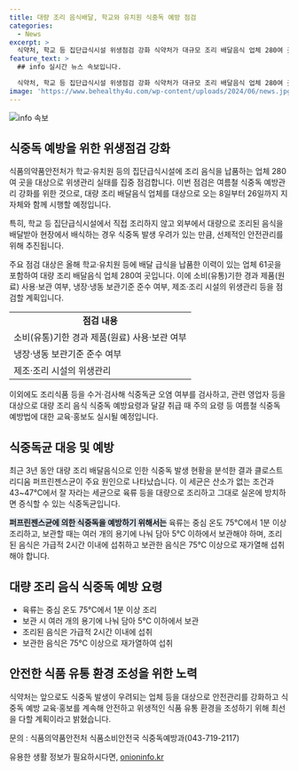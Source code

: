 ```yaml
---
title: 대량 조리 음식배달, 학교와 유치원 식중독 예방 점검
categories:
  - News
excerpt: >
  식약처, 학교 등 집단급식시설 위생점검 강화 식약처가 대규모 조리 배달음식 업체 280여 곳을 대상으로한 위생점검을 실시한다. 학교·유치원 등에 공급한 업체 61곳을 포함하여, 유통기한, 보관장치 준수 여부, 위생관리 등을 철저히 점검할 예정이며, 식중독 예방교육과 홍보도 병행된다. 특히 클로스트리디움 퍼프린젠스균으로부터의 식중독을 예방하기 위한 안전관리를 강화하고, 대량 조리음식의 안전 및 위생성을 확보하기 위해 노력할 것으로 전망된다.
feature_text: >
  ## info 실시간 뉴스 속보입니다.

  식약처, 학교 등 집단급식시설 위생점검 강화 식약처가 대규모 조리 배달음식 업체 280여 곳을 대상으로한 위생점검을 실시한다. 학교·유치원 등에 공급한 업체 61곳을 포함하여, 유통기한, 보관장치 준수 여부, 위생관리 등을 철저히 점검할 예정이며, 식중독 예방교육과 홍보도 병행된다. 특히 클로스트리디움 퍼프린젠스균으로부터의 식중독을 예방하기 위한 안전관리를 강화하고, 대량 조리음식의 안전 및 위생성을 확보하기 위해 노력할 것으로 전망된다.
image: 'https://www.behealthy4u.com/wp-content/uploads/2024/06/news.jpg'
---
```


<p><img src="https://www.behealthy4u.com/wp-content/uploads/2024/06/news.jpg" alt="info 속보" /></p>

<h2 data-ke-size="size26">식중독 예방을 위한 위생점검 강화</h2>

<p data-ke-size="size16">식품의약품안전처가 학교·유치원 등의 집단급식시설에 조리 음식을 납품하는 업체 280여 곳을 대상으로 위생관리 실태를 집중 점검합니다. 이번 점검은 여름철 식중독 예방관리 강화를 위한 것으로, 대량 조리 배달음식 업체를 대상으로 오는 8일부터 26일까지 지자체와 함께 시행할 예정입니다.</p>

<p data-ke-size="size16">특히, 학교 등 집단급식시설에서 직접 조리하지 않고 외부에서 대량으로 조리된 음식을 배달받아 현장에서 배식하는 경우 식중독 발생 우려가 있는 만큼, 선제적인 안전관리를 위해 추진됩니다.</p>

<p data-ke-size="size16">주요 점검 대상은 올해 학교·유치원 등에 배달 급식을 납품한 이력이 있는 업체 61곳을 포함하여 대량 조리 배달음식 업체 280여 곳입니다. 이에 소비(유통)기한 경과 제품(원료) 사용·보관 여부, 냉장·냉동 보관기준 준수 여부, 제조·조리 시설의 위생관리 등을 점검할 계획입니다.</p>

<table>
  <tr>
    <td style="text-align: center; height: 17px;"><b>점검 내용</b></td>
  </tr>
  <tr>
    <td>소비(유통)기한 경과 제품(원료) 사용·보관 여부</td>
  </tr>
  <tr>
    <td>냉장·냉동 보관기준 준수 여부</td>
  </tr>
  <tr>
    <td>제조·조리 시설의 위생관리</td>
  </tr>
</table>

<p data-ke-size="size16">이외에도 조리식품 등을 수거·검사해 식중독균 오염 여부를 검사하고, 관련 영업자 등을 대상으로 대량 조리 음식 식중독 예방요령과 달걀 취급 때 주의 요령 등 여름철 식중독 예방법에 대한 교육·홍보도 실시될 예정입니다.</p>

<h2 data-ke-size="size26">식중독균 대응 및 예방</h2>

<p data-ke-size="size16">최근 3년 동안 대량 조리 배달음식으로 인한 식중독 발생 현황을 분석한 결과 클로스트리디움 퍼프린젠스균이 주요 원인으로 나타났습니다. 이 세균은 산소가 없는 조건과 43~47℃에서 잘 자라는 세균으로 육류 등을 대량으로 조리하고 그대로 실온에 방치하면 증식할 수 있는 식중독균입니다.</p>

<p data-ke-size="size16"><b><span style="background-color: #21538527;">퍼프린젠스균에 의한 식중독을 예방하기 위해서는</span></b> 육류는 중심 온도 75℃에서 1분 이상 조리하고, 보관할 때는 여러 개의 용기에 나눠 담아 5℃ 이하에서 보관해야 하며, 조리된 음식은 가급적 2시간 이내에 섭취하고 보관한 음식은 75℃ 이상으로 재가열해 섭취해야 합니다.</p>

<h2 data-ke-size="size26">대량 조리 음식 식중독 예방 요령</h2>

<ul>
  <li>육류는 중심 온도 75℃에서 1분 이상 조리</li>
  <li>보관 시 여러 개의 용기에 나눠 담아 5℃ 이하에서 보관</li>
  <li>조리된 음식은 가급적 2시간 이내에 섭취</li>
  <li>보관한 음식은 75℃ 이상으로 재가열하여 섭취</li>
</ul>

<h2 data-ke-size="size26">안전한 식품 유통 환경 조성을 위한 노력</h2>

<p data-ke-size="size16">식약처는 앞으로도 식중독 발생이 우려되는 업체 등을 대상으로 안전관리를 강화하고 식중독 예방 교육·홍보를 계속해 안전하고 위생적인 식품 유통 환경을 조성하기 위해 최선을 다할 계획이라고 밝혔습니다.</p>

<p data-ke-size="size16">문의 : 식품의약품안전처 식품소비안전국 식중독예방과(043-719-2117)</p>
유용한 생활 정보가 필요하시다면, <a href="https://onioninfo.kr" rel="dofollow">onioninfo.kr</a>


